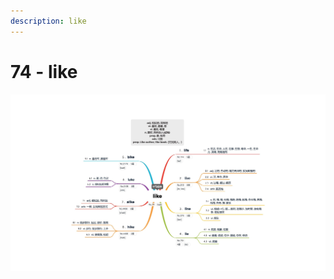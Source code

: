 ```yaml
---
description: like
---
```


# 74 - like



![Image text](https://raw.githubusercontent.com/rulinma/ai-word/master/images/74-like.jpg)



